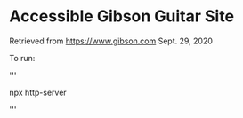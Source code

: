Accessible Gibson Guitar Site
=============================

Retrieved from https://www.gibson.com Sept. 29, 2020

To run:

'''

npx http-server

'''